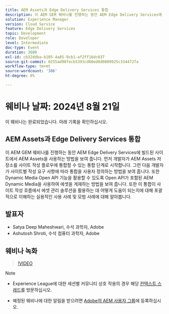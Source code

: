 ```yaml
---
title: AEM Assets과 Edge Delivery Services 통합
description: 이 AEM GEM 웨비나를 진행하는 동안 AEM Edge Delivery Services에 빌드된 사이트에서 AEM Assets을 사용하는 방법을 보여 줍니다.  먼저 개발자가 AEM Assets 저장소를 사이트 작성 플로우에 통합할 수 있는 통합 단계로 시작합니다. 그런 다음 개발자가 사이트별 작성 요구 사항에 따라 통합을 사용자 정의하는 방법을 보여 줍니다. 또한 Dynamic Media Open API 기능을 활용할 수 있도록 Open API가 포함된 AEM Dynamic Media을 사용하여 에셋을 게재하는 방법을 보여 줍니다. 또한 이 통합이 사이트 작성 흐름에서 에셋 관리 솔루션을 활용하는 데 어떻게 도움이 되는지에 대해 포괄적으로 이해하는 실용적인 사용 사례 및 모범 사례에 대해 알아봅니다.
solution: Experience Manager
version: Cloud Service
feature: Edge Delivery Services
topic: Development
role: Developer
level: Intermediate
doc-type: Event
duration: 3600
exl-id: cb32ddba-b105-4a85-9cb1-af2ff16dc037
source-git-commit: 0255ad98fecb5393cd60ed8d0809925c334472fa
workflow-type: tm+mt
source-wordcount: '306'
ht-degree: 0%

---
```


# 웨비나 날짜: 2024년 8월 21일

이 웨비나는 완료되었습니다. 아래 기록을 확인하십시오.

## AEM Assets과 Edge Delivery Services 통합

이 AEM GEM 웨비나를 진행하는 동안 AEM Edge Delivery Services에 빌드된 사이트에서 AEM Assets을 사용하는 방법을 보여 줍니다.  먼저 개발자가 AEM Assets 저장소를 사이트 작성 플로우에 통합할 수 있는 통합 단계로 시작합니다. 그런 다음 개발자가 사이트별 작성 요구 사항에 따라 통합을 사용자 정의하는 방법을 보여 줍니다. 또한 Dynamic Media Open API 기능을 활용할 수 있도록 Open API가 포함된 AEM Dynamic Media을 사용하여 에셋을 게재하는 방법을 보여 줍니다. 또한 이 통합이 사이트 작성 흐름에서 에셋 관리 솔루션을 활용하는 데 어떻게 도움이 되는지에 대해 포괄적으로 이해하는 실용적인 사용 사례 및 모범 사례에 대해 알아봅니다.

## 발표자

* Satya Deep Maheshwari, 수석 과학자, Adobe
* Ashutosh Shroti, 수석 컴퓨터 과학자, Adobe

## 웨비나 녹화

>[!VIDEO](https://video.tv.adobe.com/v/3433046/)

>[!NOTE]
>
>* Experience League에 대한 세션별 커뮤니티 상호 작용의 경우 해당 [컨텍스트 스레드](https://adobe.ly/3LSCVfX)를 방문하십시오.
>
>* 예정된 웨비나에 대한 알림을 받으려면 [Adobe의 AEM 사용자 그룹](https://aem-augs.adobe.com/)에 등록하십시오.
